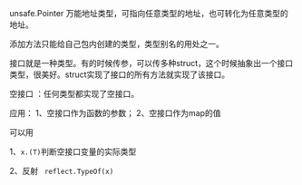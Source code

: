 unsafe.Pointer 万能地址类型，可指向任意类型的地址，也可转化为任意类型的地址。



添加方法只能给自己包内创建的类型，类型别名的用处之一。



接口就是一种类型。有的时候传参，可以传多种struct，这个时候抽象出一个接口类型，很美好。struct实现了接口的所有方法就实现了该接口。



空接口 ：任何类型都实现了空接口。

应用： 1、空接口作为函数的参数； 2、空接口作为map的值

可以用

1、```x.(T)```判断空接口变量的实际类型

2、反射 ``` reflect.TypeOf(x)```

